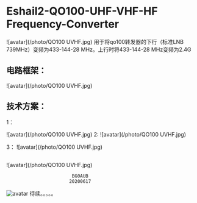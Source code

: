﻿# Eshail2-QO100-UHF-VHF-HF Frequency-Converter
 ![avatar](/photo/QO100 UVHF.jpg)
   用于将qo100转发器的下行（标准LNB 739MHz）变频为433-144-28 MHz。上行时将433-144-28 MHz变频为2.4G

## 电路框架：
   
![avatar](/photo/QO100 UVHF.jpg)


## 技术方案：
1：

![avatar](/photo/QO100 UVHF.jpg)
2: 
![avatar](/photo/QO100 UVHF.jpg)


3：
![avatar](/photo/QO100 UVHF.jpg)



## 

![avatar](/photo/QO100 UVHF.jpg)



                            BG0AUB
                           20200617



![avatar](/image/46dbm.jpg)
待续。。。。。


